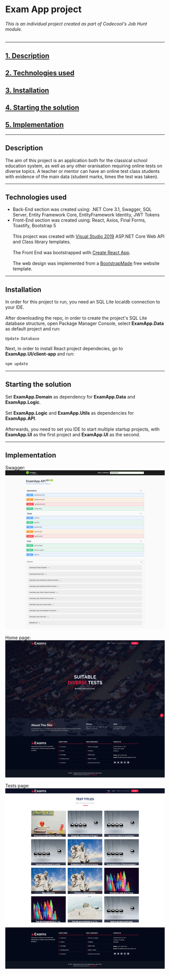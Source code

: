 # Exam App project

###### This is an individual project created as part of Codecool's Job Hunt module.

---

## [1. Description](#description)
## [2. Technologies used](#technologies-used)
## [3. Installation](#installation)
## [4. Starting the solution](#starting-the-solution)
## [5. Implementation](#implementation)
   
---

## Description

The aim of this project is an application both for the classical school education system, as 
well as any other oranisation requiring online tests on diverse topics. 
A teacher or mentor can have an online test class students with evidence of the main data 
(student marks, times the test was taken).

---

## Technologies used

- Back-End section was created using:
.NET Core 3.1, Swagger, SQL Server, Entity Framework Core, EntityFramework Identity, JWT Tokens
- Front-End section was created using:
React, Axios, Final Forms, Toastify, Bootstrap 5
<br/><br/>
This project was created with [Visual Studio 2019](https://visualstudio.microsoft.com/vs/) ASP.NET Core Web API and Class library templates.
<br/><br/>
The Front End was bootstrapped with [Create React App](https://github.com/facebook/create-react-app).
<br/><br/>
The web design was implemented from a [BootstrapMade](https://bootstrapmade.com/free-website-templates/) free website template.

---

## Installation

In order for this project to run, you need an SQL Lite localdb connection to your IDE.
<br/><br/>
After downloading the repo, in order to create the project's SQL Lite database structure, 
open Package Manager Console, select __ExamApp.Data__ as default project and run:
```c#
Update-Database
```

Next, in order to install React project dependecies, go to __ExamApp.UI/client-app__ and run:
```javascript
npm update
```

---

## Starting the solution

Set __ExamApp.Domain__ as dependency for __ExamApp.Data__ and __ExamApp.Logic__.
<br/><br/>
Set __ExamApp.Logic__ and __ExamApp.Utils__ as dependencies for __ExamApp.API__.
<br/><br/>
Afterwards, you need to set you IDE to start multiple startup projects, with __ExamApp.UI__ 
as the first project and __ExamApp.UI__ as the second.

---

## Implementation

Swagger:
![Swagger](swagger.png)

Home page:
![Home page](homePage.png)

Tests page:
![Mentors page](testsPage.png)